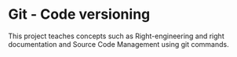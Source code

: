 # Git - Code versioning
This project teaches concepts such as Right-engineering and right documentation and Source Code Management using git commands.
